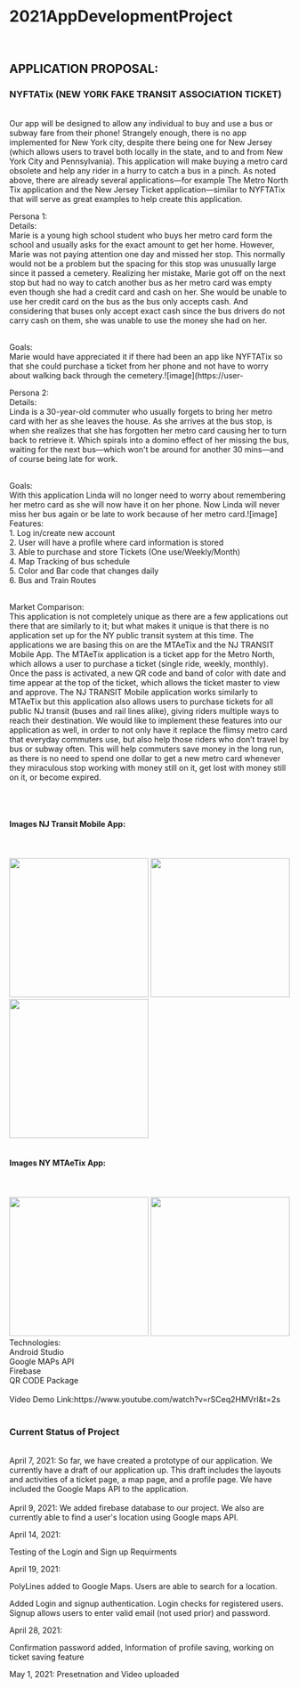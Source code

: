 # 2021AppDevelopmentProject
<br>
<h2>APPLICATION PROPOSAL: <h3>NYFTATix (NEW YORK FAKE TRANSIT ASSOCIATION TICKET)</h3></h2>
<p>

<br>
   Our app will be designed to allow any individual to buy and use a bus or subway fare from their phone! Strangely enough, there is no app implemented for New York city, despite there being one for New Jersey (which allows users to travel both locally in the state, and to and from New York City and Pennsylvania). This application will make buying a metro card obsolete and help any rider in a hurry to catch a bus in a pinch. As noted above, there are already several applications—for example  The Metro North Tix application and the New Jersey Ticket application—similar to NYFTATix that will serve as great examples to help create this application. 

<br>

Persona 1:
<br>
Details:<br>
   Marie is a young high school student who buys her metro card form the school and usually asks for the exact amount to get her home. However, Marie was not paying attention one day and missed her stop. This normally would not be a problem but the spacing for this stop was unusually large since it passed a cemetery. Realizing her mistake, Marie got off on the next stop but had no way to catch another bus as her metro card was empty even though she had a credit card and cash on her. She would be unable to use her credit card on the bus as the bus only accepts cash. And considering that buses only accept exact cash since the bus drivers do not carry cash on them, she was unable to use the money she had on her.

   <br>
Goals:
<br>
   Marie would have appreciated it if there had been an app like NYFTATix so that she could purchase a ticket from her phone and not have to worry about walking back through the cemetery.![image](https://user-

<br>

Persona 2:
<br>
Details:
<br>
   Linda is a 30-year-old commuter who usually forgets to bring her metro card with her as she leaves the house. As she arrives at the bus stop, is when she realizes that she has forgotten her metro card causing her to turn back to retrieve it. Which spirals into a domino effect of her missing the bus, waiting for the next bus—which won't be around for another 30 mins—and of course being late for work.

<br>
Goals:
<br>
 With this application Linda will no longer need to worry about remembering her metro card as she will now have it on her phone. Now Linda will never miss her bus again or be late to work because of her metro card.![image]

<br>
Features: <br>
 1. Log in/create new account <br>
 2. User will have a profile where card information is stored <br>
 3. Able to purchase and store Tickets (One use/Weekly/Month)<br>
 4. Map Tracking of bus schedule <br>
 5. Color and Bar code that changes daily <br>
 6. Bus and Train Routes <br>
 <br>
 
Market Comparison: <br>
  This application is not completely unique as there are a few applications out there that are similarly to it; but what makes it unique is that there is no application set up for the NY public transit system at this time. The applications we are basing this on are the MTAeTix and the NJ TRANSIT Mobile App. The MTAeTix application is a ticket app for the Metro North, which allows a user to purchase a ticket (single ride, weekly, monthly). Once the pass is activated, a new QR code and band of color with date and time appear at the top of the ticket, which allows the ticket master to view and approve. The NJ TRANSIT Mobile application works similarly to MTAeTix but this application  also allows users to purchase tickets for all public NJ transit  (buses and rail lines alike), giving riders multiple ways to reach their destination. We would like to implement these features into our application as well, in order to not only have it replace the flimsy metro card that everyday commuters use, but also help those riders who don’t travel by bus or subway often. This will help commuters save money in the long run, as there is no need to spend one dollar to get a new metro card whenever they miraculous stop working with money still on it, get lost with money still on it, or become expired. 

<br>
<br>
  <h4>Images NJ Transit Mobile App:</h4> <br>
  <br>
  <img src = "Images/NJTransit1.jpg" width ="250">
  <img src = "Images/NJTransit2.jpg" width ="250">
  <img src = "Images/NJTransit3.jpg" width ="250">
  <br>
  <br>
  <h4>Images NY MTAeTix App:</h4> <br>
  <br>
  <img src = "Images/NYMetroEx1.jpg" width ="250">
  <img src = "Images/NYMetroEx2.jpg" width ="250">




<br>
Technologies: <br>
 Android Studio <br>
 Google MAPs API <br>
 Firebase <br>
 QR CODE Package<br>
<br>
 Video Demo Link:https://www.youtube.com/watch?v=rSCeq2HMVrI&t=2s
 <br>

<br>
<h3>Current Status of Project</h3>
<br>
April 7, 2021:
So far, we have created a prototype of our application. We currently have a draft of our application up. This draft includes the layouts and activities of a ticket page, a map page, and a profile page. We have included the Google Maps API to the application. 
<br>

<br>
April 9, 2021:
We added firebase database to our project. We also are currently able to find a user's location using Google maps API. 

April 14, 2021:

Testing of the Login and Sign up Requirments

April 19, 2021:

PolyLines added to Google Maps. Users are able to search for a location. 

Added Login and signup authentication. Login checks for registered users. Signup allows users to enter valid email (not used prior) and password. 

April 28, 2021:

Confirmation password added, Information of profile saving, working on ticket saving feature

May 1, 2021:
Presetnation and Video uploaded

</p>
